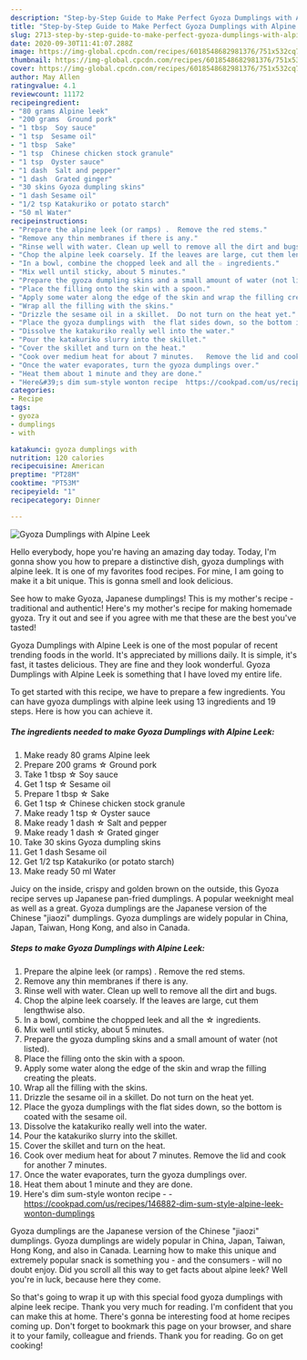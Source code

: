 ```yaml
---
description: "Step-by-Step Guide to Make Perfect Gyoza Dumplings with Alpine Leek"
title: "Step-by-Step Guide to Make Perfect Gyoza Dumplings with Alpine Leek"
slug: 2713-step-by-step-guide-to-make-perfect-gyoza-dumplings-with-alpine-leek
date: 2020-09-30T11:41:07.288Z
image: https://img-global.cpcdn.com/recipes/6018548682981376/751x532cq70/gyoza-dumplings-with-alpine-leek-recipe-main-photo.jpg
thumbnail: https://img-global.cpcdn.com/recipes/6018548682981376/751x532cq70/gyoza-dumplings-with-alpine-leek-recipe-main-photo.jpg
cover: https://img-global.cpcdn.com/recipes/6018548682981376/751x532cq70/gyoza-dumplings-with-alpine-leek-recipe-main-photo.jpg
author: May Allen
ratingvalue: 4.1
reviewcount: 11172
recipeingredient:
- "80 grams Alpine leek"
- "200 grams  Ground pork"
- "1 tbsp  Soy sauce"
- "1 tsp  Sesame oil"
- "1 tbsp  Sake"
- "1 tsp  Chinese chicken stock granule"
- "1 tsp  Oyster sauce"
- "1 dash  Salt and pepper"
- "1 dash  Grated ginger"
- "30 skins Gyoza dumpling skins"
- "1 dash Sesame oil"
- "1/2 tsp Katakuriko or potato starch"
- "50 ml Water"
recipeinstructions:
- "Prepare the alpine leek (or ramps) .  Remove the red stems."
- "Remove any thin membranes if there is any."
- "Rinse well with water. Clean up well to remove all the dirt and bugs."
- "Chop the alpine leek coarsely. If the leaves are large, cut them lengthwise also."
- "In a bowl, combine the chopped leek and all the ☆ ingredients."
- "Mix well until sticky, about 5 minutes."
- "Prepare the gyoza dumpling skins and a small amount of water (not listed)."
- "Place the filling onto the skin with a spoon."
- "Apply some water along the edge of the skin and wrap the filling creating the pleats."
- "Wrap all the filling with the skins."
- "Drizzle the sesame oil in a skillet.  Do not turn on the heat yet."
- "Place the gyoza dumplings with  the flat sides down, so the bottom is coated with the sesame oil."
- "Dissolve the katakuriko really well into the water."
- "Pour the katakuriko slurry into the skillet."
- "Cover the skillet and turn on the heat."
- "Cook over medium heat for about 7 minutes.   Remove the lid and cook for another 7 minutes."
- "Once the water evaporates, turn the gyoza dumplings over."
- "Heat them about 1 minute and they are done."
- "Here&#39;s dim sum-style wonton recipe  https://cookpad.com/us/recipes/146882-dim-sum-style-alpine-leek-wonton-dumplings"
categories:
- Recipe
tags:
- gyoza
- dumplings
- with

katakunci: gyoza dumplings with 
nutrition: 120 calories
recipecuisine: American
preptime: "PT28M"
cooktime: "PT53M"
recipeyield: "1"
recipecategory: Dinner

---
```



![Gyoza Dumplings with Alpine Leek](https://img-global.cpcdn.com/recipes/6018548682981376/751x532cq70/gyoza-dumplings-with-alpine-leek-recipe-main-photo.jpg)

Hello everybody, hope you're having an amazing day today. Today, I'm gonna show you how to prepare a distinctive dish, gyoza dumplings with alpine leek. It is one of my favorites food recipes. For mine, I am going to make it a bit unique. This is gonna smell and look delicious.

See how to make Gyoza, Japanese dumplings! This is my mother&#39;s recipe - traditional and authentic! Here&#39;s my mother&#39;s recipe for making homemade gyoza. Try it out and see if you agree with me that these are the best you&#39;ve tasted!

Gyoza Dumplings with Alpine Leek is one of the most popular of recent trending foods in the world. It's appreciated by millions daily. It is simple, it's fast, it tastes delicious. They are fine and they look wonderful. Gyoza Dumplings with Alpine Leek is something that I have loved my entire life.


To get started with this recipe, we have to prepare a few ingredients. You can have gyoza dumplings with alpine leek using 13 ingredients and 19 steps. Here is how you can achieve it.

<!--inarticleads1-->

##### The ingredients needed to make Gyoza Dumplings with Alpine Leek:

1. Make ready 80 grams Alpine leek
1. Prepare 200 grams ☆ Ground pork
1. Take 1 tbsp ☆ Soy sauce
1. Get 1 tsp ☆ Sesame oil
1. Prepare 1 tbsp ☆ Sake
1. Get 1 tsp ☆ Chinese chicken stock granule
1. Make ready 1 tsp ☆ Oyster sauce
1. Make ready 1 dash ☆ Salt and pepper
1. Make ready 1 dash ☆ Grated ginger
1. Take 30 skins Gyoza dumpling skins
1. Get 1 dash Sesame oil
1. Get 1/2 tsp Katakuriko (or potato starch)
1. Make ready 50 ml Water


Juicy on the inside, crispy and golden brown on the outside, this Gyoza recipe serves up Japanese pan-fried dumplings. A popular weeknight meal as well as a great. Gyoza dumplings are the Japanese version of the Chinese &#34;jiaozi&#34; dumplings. Gyoza dumplings are widely popular in China, Japan, Taiwan, Hong Kong, and also in Canada. 

<!--inarticleads2-->

##### Steps to make Gyoza Dumplings with Alpine Leek:

1. Prepare the alpine leek (or ramps) .  Remove the red stems.
1. Remove any thin membranes if there is any.
1. Rinse well with water. Clean up well to remove all the dirt and bugs.
1. Chop the alpine leek coarsely. If the leaves are large, cut them lengthwise also.
1. In a bowl, combine the chopped leek and all the ☆ ingredients.
1. Mix well until sticky, about 5 minutes.
1. Prepare the gyoza dumpling skins and a small amount of water (not listed).
1. Place the filling onto the skin with a spoon.
1. Apply some water along the edge of the skin and wrap the filling creating the pleats.
1. Wrap all the filling with the skins.
1. Drizzle the sesame oil in a skillet.  Do not turn on the heat yet.
1. Place the gyoza dumplings with  the flat sides down, so the bottom is coated with the sesame oil.
1. Dissolve the katakuriko really well into the water.
1. Pour the katakuriko slurry into the skillet.
1. Cover the skillet and turn on the heat.
1. Cook over medium heat for about 7 minutes.   Remove the lid and cook for another 7 minutes.
1. Once the water evaporates, turn the gyoza dumplings over.
1. Heat them about 1 minute and they are done.
1. Here&#39;s dim sum-style wonton recipe -  - https://cookpad.com/us/recipes/146882-dim-sum-style-alpine-leek-wonton-dumplings


Gyoza dumplings are the Japanese version of the Chinese &#34;jiaozi&#34; dumplings. Gyoza dumplings are widely popular in China, Japan, Taiwan, Hong Kong, and also in Canada. Learning how to make this unique and extremely popular snack is something you - and the consumers - will no doubt enjoy. Did you scroll all this way to get facts about alpine leek? Well you&#39;re in luck, because here they come. 

So that's going to wrap it up with this special food gyoza dumplings with alpine leek recipe. Thank you very much for reading. I'm confident that you can make this at home. There's gonna be interesting food at home recipes coming up. Don't forget to bookmark this page on your browser, and share it to your family, colleague and friends. Thank you for reading. Go on get cooking!
